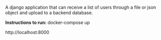 <p>A django application that can receive a list of users through a file or json object and upload to a backend database.</p>

<b>Instructions to run:</b>
docker-compose up

http://localhost:8000
